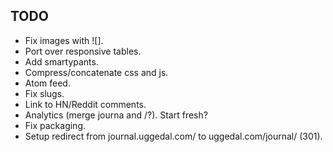 TODO
----

* Fix images with ![].
* Port over responsive tables.
* Add smartypants.
* Compress/concatenate css and js.
* Atom feed.
* Fix slugs.
* Link to HN/Reddit comments.
* Analytics (merge journa and /?). Start fresh?
* Fix packaging.
* Setup redirect from journal.uggedal.com/ to uggedal.com/journal/ (301).
